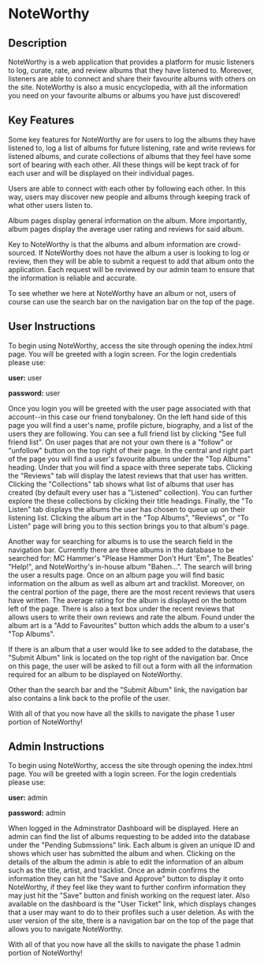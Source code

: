 # NoteWorthy

## Description
NoteWorthy is a web application that provides a platform for music listeners to log, curate, rate, and review albums that they have listened to. Moreover, listeners are able to connect and share their favourite albums with others on the site. NoteWorthy is also a music encyclopedia, with all the information you need on your favourite albums or albums you have just discovered!

## Key Features
Some key features for NoteWorthy are for users to log the albums they have listened to, log a list of albums for future listening, rate and write reviews for listened albums, and curate collections of albums that they feel have some sort of bearing with each other. All these things will be kept track of for each user and will be displayed on their individual pages. 

Users are able to connect with each other by following each other. In this way, users may discover new people and albums through keeping track of what other users listen to.

Album pages display general information on the album. More importantly, album pages display the average user rating and reviews for said album. 

Key to NoteWorthy is that the albums and album information are crowd-sourced. If NoteWorthy does not have the album a user is looking to log or review, then they will be able to submit a request to add that album onto the application. Each request will be reviewed by our admin team to ensure that the information is reliable and accurate. 

To see whether we here at NoteWorthy have an album or not, users of course can use the search bar on the navigation bar on the top of the page.

## User Instructions
To begin using NoteWorthy, access the site through opening the index.html page. You will be greeted with a login screen. For the login credentials please use: 

__user:__ user

__password:__ user

Once you login you will be greeted with the user page associated with that account--in this case our friend tonybaloney. On the left hand side of this page you will find a user's name, profile picture, biography, and a list of the users they are following. You can see a full friend list by clicking "See full friend list". On user pages that are not your own there is a "follow" or "unfollow" button on the top right of their page. In the central and right part of the page you will find a user's favourite albums under the "Top Albums" heading. Under that you will find a space with three seperate tabs. Clicking the "Reviews" tab will display the latest reviews that that user has written. Clicking the "Collections" tab shows what list of albums that user has created (by default every user has a "Listened" collection). You can further explore the these collections by clicking their title headings. Finally, the "To Listen" tab displays the albums the user has chosen to queue up on their listening list. Clicking the album art in the "Top Albums", "Reviews", or "To Listen" page will bring you to this section brings you to that album's page. 

Another way for searching for albums is to use the search field in the navigation bar. Currently there are three albums in the database to be searched for: MC Hammer's "Please Hammer Don't Hurt 'Em", The Beatles' "Help!", and NoteWorthy's in-house album "Bahen...". The search will bring the user a results page. Once on an album page you will find basic information on the album as well as album art and tracklist. Moreover, on the central portion of the page, there are the most recent reviews that users have written. The average rating for the album is displayed on the bottom left of the page. There is also a text box under the recent reviews that allows users to write their own reviews and rate the album. Found under the album art is a "Add to Favourites" button which adds the album to a user's "Top Albums".

If there is an album that a user would like to see added to the database, the "Submit Album" link is located on the top right of the navigation bar. Once on this page, the user will be asked to fill out a form with all the information required for an album to be displayed on NoteWorthy. 

Other than the search bar and the "Submit Album" link, the navigation bar also contains a link back to the profile of the user.

With all of that you now have all the skills to navigate the phase 1 user portion of NoteWorthy!

## Admin Instructions
To begin using NoteWorthy, access the site through opening the index.html page. You will be greeted with a login screen. For the login credentials please use: 

__user:__ admin

__password:__ admin

When logged in the Adminstrator Dashboard will be displayed. Here an admin can find the list of albums requesting to be added into the database under the "Pending Submssions" link. Each album is given an unique ID and shows which user has submitted the album and when. Clicking on the details of the album the admin is able to edit the information of an album such as the title, artist, and tracklist. Once an admin confirms the information they can hit the "Save and Approve" button to display it onto NoteWorthy, if they feel like they want to further confirm information they may just hit the "Save" button and finish working on the request later. Also available on the dashboard is the "User Ticket" link, which displays changes that a user may want to do to their profiles such a user deletion. As with the user version of the site, there is a navigation bar on the top of the page that allows you to navigate NoteWorthy.

With all of that you now have all the skills to navigate the phase 1 admin portion of NoteWorthy!
